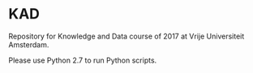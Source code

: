 # KAD

Repository for Knowledge and Data course of 2017 at Vrije Universiteit Amsterdam.

Please use Python 2.7 to run Python scripts.
